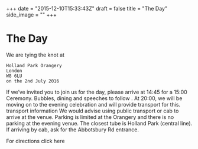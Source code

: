 +++
date = "2015-12-10T15:33:43Z"
draft = false
title = "The Day"
side_image = ""
+++

The Day
===============

We are tying the knot at

    Holland Park Orangery
    London
    W8 6LU
    on the 2nd July 2016

If we’ve invited you to join us for the day, please arrive at 14:45 for a 15:00 Ceremony.   Bubbles, dining and speeches to follow .  At 20:00, we will be moving on to the evening celebration and will provide transport for this. transport information
We would advise using public transport or cab to arrive at the venue. Parking is limited at the Orangery and there is no parking at the evening venue.  The closest tube is Holland Park (central line).
If arriving by cab, ask for the Abbotsbury Rd entrance.

For directions click here
